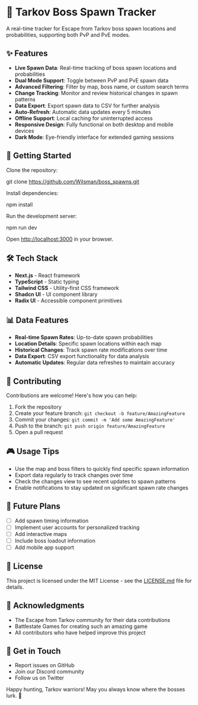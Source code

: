 # 🎯 Tarkov Boss Spawn Tracker

A real-time tracker for Escape from Tarkov boss spawn locations and probabilities, supporting both PvP and PvE modes.

## ✨ Features

- **Live Spawn Data**: Real-time tracking of boss spawn locations and probabilities
- **Dual Mode Support**: Toggle between PvP and PvE spawn data
- **Advanced Filtering**: Filter by map, boss name, or custom search terms
- **Change Tracking**: Monitor and review historical changes in spawn patterns
- **Data Export**: Export spawn data to CSV for further analysis
- **Auto-Refresh**: Automatic data updates every 5 minutes
- **Offline Support**: Local caching for uninterrupted access
- **Responsive Design**: Fully functional on both desktop and mobile devices
- **Dark Mode**: Eye-friendly interface for extended gaming sessions

## 🚀 Getting Started

Clone the repository:

git clone https://github.com/Wilsman/boss_spawns.git

Install dependencies:

npm install

Run the development server:

npm run dev

Open [http://localhost:3000](http://localhost:3000) in your browser.

## 🛠 Tech Stack

- **Next.js** - React framework
- **TypeScript** - Static typing
- **Tailwind CSS** - Utility-first CSS framework
- **Shadcn UI** - UI component library
- **Radix UI** - Accessible component primitives

## 📊 Data Features

- **Real-time Spawn Rates**: Up-to-date spawn probabilities
- **Location Details**: Specific spawn locations within each map
- **Historical Changes**: Track spawn rate modifications over time
- **Data Export**: CSV export functionality for data analysis
- **Automatic Updates**: Regular data refreshes to maintain accuracy

## 🤝 Contributing

Contributions are welcome! Here's how you can help:

1. Fork the repository
2. Create your feature branch: `git checkout -b feature/AmazingFeature`
3. Commit your changes: `git commit -m 'Add some AmazingFeature'`
4. Push to the branch: `git push origin feature/AmazingFeature`
5. Open a pull request

## 🎮 Usage Tips

- Use the map and boss filters to quickly find specific spawn information
- Export data regularly to track changes over time
- Check the changes view to see recent updates to spawn patterns
- Enable notifications to stay updated on significant spawn rate changes

## 🔮 Future Plans

- [ ] Add spawn timing information
- [ ] Implement user accounts for personalized tracking
- [ ] Add interactive maps
- [ ] Include boss loadout information
- [ ] Add mobile app support

## 📜 License

This project is licensed under the MIT License - see the [LICENSE.md](LICENSE.md) file for details.

## 🙏 Acknowledgments

- The Escape from Tarkov community for their data contributions
- Battlestate Games for creating such an amazing game
- All contributors who have helped improve this project

## 💬 Get in Touch

- Report issues on GitHub
- Join our Discord community
- Follow us on Twitter

Happy hunting, Tarkov warriors! May you always know where the bosses lurk. 🎯
